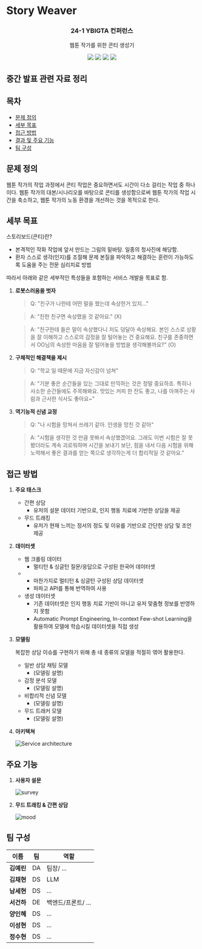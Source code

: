# Story Weaver

<div align="center">
<h3>24-1 YBIGTA 컨퍼런스</h3>

웹툰 작가를 위한 콘티 생성기

<img src="https://img.shields.io/badge/React Native-61DAFB?style=for-the-badge&logo=React&logoColor=white"> <img src="https://img.shields.io/badge/FastAPI-009688?style=for-the-badge&logo=FastAPI&logoColor=white"> <img src="https://img.shields.io/badge/OpenAI API-412991?style=for-the-badge&logo=OpenAI&logoColor=white"> <img src="https://img.shields.io/badge/MySQL-4479A1?style=for-the-badge&logo=MySQL&logoColor=white">

</div>

## 중간 발표 관련 자료 정리

## 목차
- [문제 정의](#문제-정의)
- [세부 목표](#세부-목표)
- [접근 방법](#접근-방법)
- [결과 및 주요 기능](#결과-및-주요-기능)
- [팀 구성](#팀-구성)

## 문제 정의

웹툰 작가의 작업 과정에서 콘티 작업은 중요하면서도 시간이 다소 걸리는 작업 중 하나이다. 웹툰 작가의 대본/시나리오를 바탕으로 콘티를 생성함으로써 웹툰 작가의 작업 시간을 축소하고, 웹툰 작가의 노동 환경을 개선하는 것을 목적으로 한다.

## 세부 목표

스토리보드(콘티)란?
- 본격적인 작화 작업에 앞서 만드는 그림의 밑바탕. 일종의 청사진에 해당함.
- 환자 스스로 생각(인지)를 조절해 문제 본질을 파악하고 해결하는 훈련이 가능하도록 도움을 주는 전문 심리치료 방법

따라서 아래와 같은 세부적인 특성들을 포함하는 서비스 개발을 목표로 함.

1. **로봇스러움을 벗자**
    > Q: "친구가 나한테 어떤 말을 했는데 속상한거 있지..."
    
    > A: "친한 친구면 속상했을 것 같아요." (X)
    
    > A: "친구한테 들은 말이 속상했다니 저도 덩달아 속상해요. 본인 스스로 상황을 잘 이해하고 스스로의 감정을 잘 털어놓는 건 중요해요. 친구를 존중하면서 OO님의 속상한 마음을 잘 털어놓을 방법을 생각해볼까요?" (O)

2. **구체적인 해결책을 제시**
    > Q: "학교 일 때문에 지금 자신감이 넘쳐"

    > A: "기분 좋은 순간들을 있는 그대로 만끽하는 것은 정말 중요하죠. 특히나 사소한 순간들에도 주목해봐요. 맛있는 커피 한 잔도 좋고, 나를 아껴주는 사람과 근사한 식사도 좋아요~"

3. **역기능적 신념 교정**
    > Q: "나 시험을 망쳐서 쓰레기 같아. 인생을 망친 것 같아"

    > A: "시험을 생각한 것 만큼 못봐서 속상했겠어요. 그래도 이번 시험은 잘 못 봤더라도 계속 괴로워하며 시간을 보내기 보단, 힘을 내서 다음 시험을 위해 노력해서 좋은 결과를 얻는 쪽으로 생각하는게 더 합리적일 것 같아요."

## 접근 방법

1. **주요 태스크**
    - 간편 상담
        - 유저의 설문 데이터 기반으로, 인지 행동 치료에 기반한 상담을 제공
    - 무드 트래킹
        - 유저가 현재 느끼는 정서의 정도 및 이유를 기반으로 간단한 상담 및 조언 제공

2. **데이터셋**
    - 웹 크롤링 데이터
        - 멀티턴 & 싱글턴 질문/응답으로 구성된 한국어 데이터셋
    - 
        - 마찬가지로 멀티턴 & 싱글턴 구성된 상담 데이터셋
        - 파파고 API를 통해 번역하여 사용
    - 생성 데이터셋
        - 기존 데이터셋은 인지 행동 치료 기반이 아니고 유저 맞춤형 정보를 반영하지 못함
        - Automatic Prompt Engineering, In-context Few-shot Learning을 활용하여 모델에 학습시킬 데이터셋을 직접 생성

3. **모델링**

    복잡한 상담 이슈를 구현하기 위해 총 네 종류의 모델을 적절히 엮어 활용한다.
    - 일반 상담 채팅 모델
        - (모델링 설명)
    - 감정 분석 모델
        - (모델링 설명)
    - 비합리적 신념 모델
        - (모델링 설명)
    - 무드 트래커 모델
        - (모델링 설명)

4. **아키텍쳐**

    ![Service architecture](/imgs/arch.png)


## 주요 기능

1. **사용자 설문**

    <img src="imgs/005.png" alt="survey" />

2. **무드 트래킹 & 간편 상담**

    <img src="imgs/006.png" alt="mood" />

## 팀 구성

|이름|팀|역할|
|-|-|-|
|**김예린**|DA|팀장/ ...|
|**김채현**|DS|LLM|
|**남세현**|DS| ... |
|**서건하**|DE|백엔드/프론트/ ... |
|**양인혜**|DS| ... |
|**이성현**|DS| ... |
|**정수현**|DS| ... |
